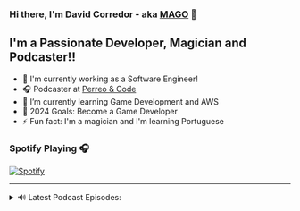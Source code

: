 ### Hi there, I'm David Corredor - aka [MAGO][twitter] 👋

## I'm a Passionate Developer, Magician and Podcaster!!

- 🔭 I'm currently working as a Software Engineer!
- 🎧 Podcaster at [Perreo & Code][podcast]
- 🌱 I’m currently learning Game Development and AWS
- 🥅 2024 Goals: Become a Game Developer
- ⚡ Fun fact: I'm a magician and I'm learning Portuguese

### Spotify Playing 🎧

[![Spotify](https://novatorem.vidmore.vercel.app/api/spotify)](https://open.spotify.com/user/vidmore)

---

<details>
  <summary>🔊 Latest Podcast Episodes:</summary>

  <!-- SPOTIFY:START -->

  - [Episodio 05 - Como ser una buena presa para un caza talento.](https://open.spotify.com/episode/3D2a6wJknDPC4kIUpz3Tfj?si=hv1drzyLTC6N4aaw6WkDsQ)
  - [Episodio 04 - Comunidades, Networking y empanadas.](https://open.spotify.com/episode/43958TU5As4rf6JMIAHxmG?si=nnUeS4whTEO_mNebTM6i9g)
  - [Episodio 03 - Porqué deberías leer código.](https://open.spotify.com/episode/3qgEz8Klk07rsgKDn1jYmL?si=QB-0LWp6QGGXX_KfEAKZaw)
  - [Episodio 02 - Programando y sobreviviendo en el intento.](https://open.spotify.com/episode/4MoFSlFsepH3XD6Bno41ZL?si=JQ7T4mp7RiedW5Pp6mU1pA)
  - [Episodio 01 - El mundo del desarrollo Web ¿Que camino elegir?](https://open.spotify.com/episode/1WWLowcyHhdAn7FwuoB9BV?si=bisxwbttRuCcOgoYxih9fQ)
  <!-- SPOTIFY:END -->
  
</details>


[twitter]: https://twitter.com/dacorredor11
[linkedin]: https://www.linkedin.com/in/davidcorredor11/
[podcast]: https://open.spotify.com/show/3K4epmZjGd60cHZtudoz3j?si=Dw3khmNnRRisr7z7WFStoQ
[nelkir]: https://nelkir.com
[treen]: https://github.com/Treen-Project
